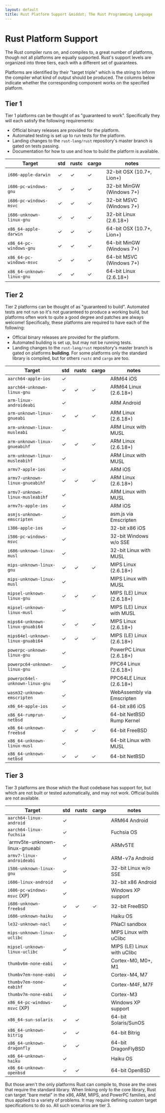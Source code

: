 ```yaml
---
layout: default
title: Rust Platform Support &middot; The Rust Programming Language
---
```


# Rust Platform Support

The Rust compiler runs on, and compiles to, a great number of platforms, though
not all platforms are equally supported. Rust's support levels are organized
into three tiers, each with a different set of guarantees.

Platforms are identified by their "target triple" which is the string to inform
the compiler what kind of output should be produced. The columns below indicate
whether the corresponding component works on the specified platform.

## Tier 1

Tier 1 platforms can be thought of as "guaranteed to work".
Specifically they will each satisfy the following requirements:

* Official binary releases are provided for the platform.
* Automated testing is set up to run tests for the platform.
* Landing changes to the `rust-lang/rust` repository's master branch is gated on
  tests passing.
* Documentation for how to use and how to build the platform is available.

|  Target                       | std |rustc|cargo| notes                      |
|-------------------------------|-----|-----|-----|----------------------------|
| `i686-apple-darwin`           |  ✓  |  ✓  |  ✓  | 32-bit OSX (10.7+, Lion+)  |
| `i686-pc-windows-gnu`         |  ✓  |  ✓  |  ✓  | 32-bit MinGW (Windows 7+)  |
| `i686-pc-windows-msvc`        |  ✓  |  ✓  |  ✓  | 32-bit MSVC (Windows 7+)   |
| `i686-unknown-linux-gnu`      |  ✓  |  ✓  |  ✓  | 32-bit Linux (2.6.18+)     |
| `x86_64-apple-darwin`         |  ✓  |  ✓  |  ✓  | 64-bit OSX (10.7+, Lion+)  |
| `x86_64-pc-windows-gnu`       |  ✓  |  ✓  |  ✓  | 64-bit MinGW (Windows 7+)  |
| `x86_64-pc-windows-msvc`      |  ✓  |  ✓  |  ✓  | 64-bit MSVC (Windows 7+)   |
| `x86_64-unknown-linux-gnu`    |  ✓  |  ✓  |  ✓  | 64-bit Linux (2.6.18+)     |

## Tier 2

Tier 2 platforms can be thought of as "guaranteed to build". Automated tests
are not run so it's not guaranteed to produce a working build, but platforms
often work to quite a good degree and patches are always welcome! Specifically,
these platforms are required to have each of the following:

* Official binary releases are provided for the platform.
* Automated building is set up, but may not be running tests.
* Landing changes to the `rust-lang/rust` repository's master branch is gated on
  platforms **building**. For some platforms only the standard library is
  compiled, but for others `rustc` and `cargo` are too.

|  Target                           | std |rustc|cargo| notes                      |
|-----------------------------------|-----|-----|-----|----------------------------|
| `aarch64-apple-ios`               |  ✓  |     |     | ARM64 iOS                  |
| `aarch64-unknown-linux-gnu`       |  ✓  |  ✓  |  ✓  | ARM64 Linux (2.6.18+)      |
| `arm-linux-androideabi`           |  ✓  |     |     | ARM Android                |
| `arm-unknown-linux-gnueabi`       |  ✓  |  ✓  |  ✓  | ARM Linux (2.6.18+)        |
| `arm-unknown-linux-musleabi`      |  ✓  |     |     | ARM Linux with MUSL        |
| `arm-unknown-linux-gnueabihf`     |  ✓  |  ✓  |  ✓  | ARM Linux (2.6.18+)        |
| `arm-unknown-linux-musleabihf`    |  ✓  |     |     | ARM Linux with MUSL        |
| `armv7-apple-ios`                 |  ✓  |     |     | ARM iOS                    |
| `armv7-unknown-linux-gnueabihf`   |  ✓  |  ✓  |  ✓  | ARM Linux (2.6.18+)        |
| `armv7-unknown-linux-musleabihf`  |  ✓  |     |     | ARM Linux with MUSL        |
| `armv7s-apple-ios`                |  ✓  |     |     | ARM iOS                    |
| `asmjs-unknown-emscripten`        |  ✓  |     |     | asm.js via Emscripten      |
| `i386-apple-ios`                  |  ✓  |     |     | 32-bit x86 iOS             |
| `i586-pc-windows-msvc`            |  ✓  |     |     | 32-bit Windows w/o SSE     |
| `i686-unknown-linux-musl`         |  ✓  |     |     | 32-bit Linux with MUSL     |
| `mips-unknown-linux-gnu`          |  ✓  |  ✓  |  ✓  | MIPS Linux (2.6.18+)       |
| `mips-unknown-linux-musl`         |  ✓  |     |     | MIPS Linux with MUSL       |
| `mipsel-unknown-linux-gnu`        |  ✓  |  ✓  |  ✓  | MIPS (LE) Linux (2.6.18+)  |
| `mipsel-unknown-linux-musl`       |  ✓  |     |     | MIPS (LE) Linux with MUSL  |
| `mips64-unknown-linux-gnuabi64`   |  ✓  |  ✓  |  ✓  | MIPS Linux (2.6.18+)       |
| `mips64el-unknown-linux-gnuabi64` |  ✓  |  ✓  |  ✓  | MIPS (LE) Linux (2.6.18+)  |
| `powerpc-unknown-linux-gnu`       |  ✓  |     |     | PowerPC Linux (2.6.18+)    |
| `powerpc64-unknown-linux-gnu`     |  ✓  |     |     | PPC64 Linux (2.6.18+)      |
| `powerpc64el-unknown-linux-gnu`   |  ✓  |     |     | PPC64LE Linux (2.6.18+)    |
| `wasm32-unknown-emscripten`       |  ✓  |     |     | WebAssembly via Emscripten |
| `x86_64-apple-ios`                |  ✓  |     |     | 64-bit x86 iOS             |
| `x86_64-rumprun-netbsd`           |  ✓  |     |     | 64-bit NetBSD Rump Kernel  |
| `x86_64-unknown-freebsd`          |  ✓  |  ✓  |  ✓  | 64-bit FreeBSD             |
| `x86_64-unknown-linux-musl`       |  ✓  |     |     | 64-bit Linux with MUSL     |
| `x86_64-unknown-netbsd`           |  ✓  |  ✓  |  ✓  | 64-bit NetBSD              |

## Tier 3

Tier 3 platforms are those which the Rust codebase has support for, but
which are not built or tested automatically, and may not work.
Official builds are not available.

|  Target                        | std |rustc|cargo| notes                       |
|------------------------------- |-----|-----|-----|-----------------------------|
| `aarch64-linux-android`        |  ✓  |     |     | ARM64 Android               |
| `aarch64-linux-fuchsia`        |  ✓  |     |     | Fuchsia OS                  |
| `armv5te-unknown-linux-gnueabi |  ✓  |     |     | ARMv5TE                     |
| `armv7-linux-androideabi`      |  ✓  |     |     | ARM-v7a Android             |
| `i586-unknown-linux-gnu`       |  ✓  |     |     | 32-bit Linux w/o SSE        |
| `i686-linux-android`           |  ✓  |     |     | 32-bit x86 Android          |
| `i686-pc-windows-msvc` (XP)    |  ✓  |     |     | Windows XP support          |
| `i686-unknown-freebsd`         |  ✓  |  ✓  |  ✓  | 32-bit FreeBSD              |
| `i686-unknown-haiku`           |  ✓  |     |     | Haiku OS                    |
| `le32-unknown-nacl`            |  ✓  |     |     | PNaCl sandbox               |
| `mips-unknown-linux-uclibc`    |  ✓  |     |     | MIPS Linux with uClibc      |
| `mipsel-unknown-linux-uclibc`  |  ✓  |     |     | MIPS (LE) Linux with uClibc |
| `thumbv6m-none-eabi`           |  ✓  |     |     | Cortex-M0, M0+, M1          |
| `thumbv7em-none-eabi`          |  ✓  |     |     | Cortex-M4, M7               |
| `thumbv7em-none-eabihf`        |  ✓  |     |     | Cortex-M4F, M7F             |
| `thumbv7m-none-eabi`           |  ✓  |     |     | Cortex-M3                   |
| `x86_64-pc-windows-msvc` (XP)  |  ✓  |     |     | Windows XP support          |
| `x86_64-sun-solaris`           |  ✓  |  ✓  |     | 64-bit Solaris/SunOS        |
| `x86_64-unknown-bitrig`        |  ✓  |  ✓  |     | 64-bit Bitrig               |
| `x86_64-unknown-dragonfly`     |  ✓  |  ✓  |     | 64-bit DragonFlyBSD         |
| `x86_64-unknown-haiku`         |  ✓  |     |     | Haiku OS                    |
| `x86_64-unknown-openbsd`       |  ✓  |  ✓  |     | 64-bit OpenBSD              |

But those aren't the only platforms Rust can compile to, those are the ones that
require the standard library. When linking only to the core library, Rust can
target "bare metal" in the x86, ARM, MIPS, and PowerPC families, and thus applied
to a variety of problems. It may require defining custom target specifications
to do so. All such scenarios are tier 3.

